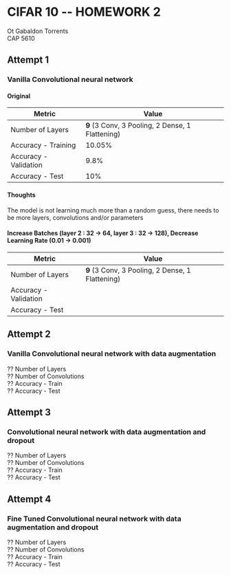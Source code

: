 # CIFAR 10 -- HOMEWORK 2
Ot Gabaldon Torrents  
CAP 5610
## Attempt 1
### Vanilla Convolutional neural network  
#### Original
| Metric| Value |
|-------|-------|
|Number of Layers| **9** (3 Conv, 3 Pooling, 2 Dense, 1 Flattening)| 
|Accuracy - Training| 10.05% |
|Accuracy - Validation| 9.8% |  
|Accuracy - Test| 10% |  
#### Thoughts
The model is not learning much more than a random guess, there needs to be more layers, convolutions and/or parameters
#### Increase Batches (layer 2 : 32 -> 64, layer 3 : 32 -> 128), Decrease Learning Rate (0.01 -> 0.001)
| Metric| Value |
|-------|-------|
|Number of Layers| **9** (3 Conv, 3 Pooling, 2 Dense, 1 Flattening) | 
|Accuracy - Validation| |  
|Accuracy - Test| |  

## Attempt 2
### Vanilla Convolutional neural network with data augmentation
?? Number of Layers  
?? Number of Convolutions  
?? Accuracy - Train  
?? Accuracy - Test  

## Attempt 3
### Convolutional neural network with data augmentation and dropout
?? Number of Layers  
?? Number of Convolutions  
?? Accuracy - Train  
?? Accuracy - Test  

## Attempt 4
### Fine Tuned Convolutional neural network with data augmentation and dropout
?? Number of Layers  
?? Number of Convolutions  
?? Accuracy - Train  
?? Accuracy - Test  
